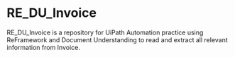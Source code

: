 # RE_DU_Invoice
RE_DU_Invoice is a repository for UiPath Automation practice using ReFramework and Document Understanding to read and extract all relevant information from Invoice. 
